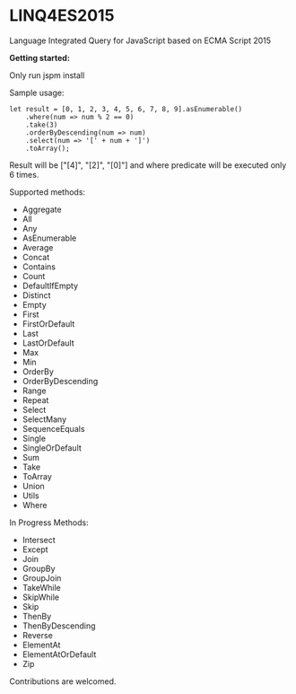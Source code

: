 # LINQ4ES2015
Language Integrated Query for JavaScript based on ECMA Script 2015

**Getting started:**

Only run jspm install

Sample usage:

	let result = [0, 1, 2, 3, 4, 5, 6, 7, 8, 9].asEnumerable()
		.where(num => num % 2 == 0)
		.take(3)
		.orderByDescending(num => num)
		.select(num => '[' + num + ']')
		.toArray();

Result will be ["[4]", "[2]", "[0]"] and where predicate will be executed only 6 times.

Supported methods:
* Aggregate
* All
* Any
* AsEnumerable
* Average
* Concat
* Contains
* Count
* DefaultIfEmpty
* Distinct
* Empty
* First
* FirstOrDefault
* Last
* LastOrDefault
* Max
* Min
* OrderBy
* OrderByDescending
* Range
* Repeat
* Select
* SelectMany
* SequenceEquals
* Single
* SingleOrDefault
* Sum
* Take
* ToArray
* Union
* Utils
* Where

In Progress Methods:
* Intersect
* Except
* Join
* GroupBy
* GroupJoin
* TakeWhile
* SkipWhile
* Skip
* ThenBy
* ThenByDescending
* Reverse
* ElementAt
* ElementAtOrDefault
* Zip
	
Contributions are welcomed.
